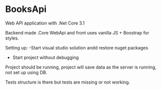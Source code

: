 # BooksApi
Web API application with .Net Core 3.1

Backend made .Core WebApi and front uses vanilla JS + Boostrap for styles.

Setting up: 
-Start visual studio solution andd restore nuget packages
- Start project without debugging

Project should be running, project will save data as the server is running, not set up using DB.

Tests structure is there but tests are missing or not working. 
